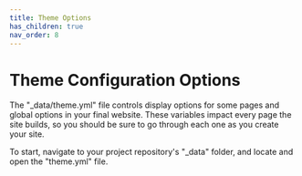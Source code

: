 ```yaml
---
title: Theme Options
has_children: true
nav_order: 8
---
```


# Theme Configuration Options

The "_data/theme.yml" file controls display options for some pages and global options in your final website. 
These variables impact every page the site builds, so you should be sure to go through each one as you create your site.

To start, navigate to your project repository's "_data" folder, and locate and open the "theme.yml" file.
